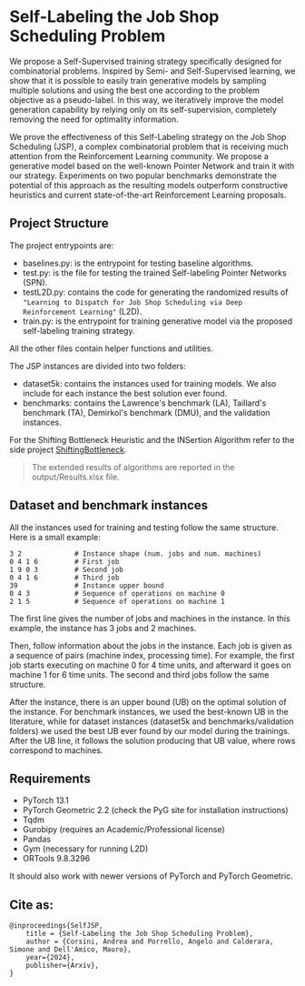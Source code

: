 # Self-Labeling the Job Shop Scheduling Problem

We propose a Self-Supervised training strategy specifically designed for combinatorial problems.
Inspired by Semi- and Self-Supervised learning, we show that it is possible to easily train generative models by sampling multiple solutions and using the best one according to the problem objective as a pseudo-label.
In this way, we iteratively improve the model generation capability by relying only on its self-supervision, completely removing the need for optimality information.

We prove the effectiveness of this Self-Labeling strategy on the Job Shop Scheduling (JSP), a complex combinatorial problem that is receiving much attention from the Reinforcement Learning community.
We propose a generative model based on the well-known Pointer Network and train it with our strategy.
Experiments on two popular benchmarks demonstrate the potential of this approach as the resulting models outperform constructive heuristics and current state-of-the-art Reinforcement Learning proposals.

## Project Structure

The project entrypoints are:
- baselines.py: is the entrypoint for testing baseline algorithms.
- test.py: is the file for testing the trained Self-labeling Pointer Networks (SPN).
- testL2D.py: contains the code for generating the randomized results of `"Learning to Dispatch for Job Shop Scheduling via Deep Reinforcement Learning"` (L2D).
- train.py: is the entrypoint for training generative model via the proposed self-labeling training strategy.

All the other files contain helper functions and utilities.

The JSP instances are divided into two folders:
- dataset5k: contains the instances used for training models. We also include for each instance the best solution ever found.
- benchmarks: contains the Lawrence's benchmark (LA), Taillard's benchmark (TA), Demirkol's benchmark (DMU), and the validation instances. 

For the Shifting Bottleneck Heuristic and the INSertion Algorithm refer to the 
side project [ShiftingBottleneck](https://github.com/AndreaCorsini1/ShiftingBottleneck).

> The extended results of algorithms are reported in the output/Results.xlsx file.


## Dataset and benchmark instances

All the instances used for training and testing follow the same structure.
Here is a small example:

```
3 2             # Instance shape (num. jobs and num. machines)
0 4 1 6         # First job
1 9 0 3         # Second job
0 4 1 6         # Third job
39              # Instance upper bound 
0 4 3           # Sequence of operations on machine 0
2 1 5           # Sequence of operations on machine 1
```

The first line gives the number of jobs and machines in the instance. 
In this example, the instance has 3 jobs and 2 machines. 

Then, follow information about the jobs in the instance. Each job is 
given as a sequence of pairs (machine index, processing time). 
For example, the first job starts executing on machine 0 for 4 time units,
and afterward it goes on machine 1 for 6 time units. The second and third jobs 
follow the same structure.

After the instance, there is an upper bound (UB) on the optimal solution of 
the instance. For benchmark instances, we used the best-known UB in the 
literature, while for dataset instances (dataset5k and benchmarks/validation 
folders) we used the best UB ever found by our model during the trainings.
After the UB line, it follows the solution producing that UB value, where 
rows correspond to machines.


## Requirements

- PyTorch 13.1
- PyTorch Geometric 2.2 (check the PyG site for installation instructions)
- Tqdm
- Gurobipy (requires an Academic/Professional license)
- Pandas
- Gym (necessary for running L2D) 
- ORTools 9.8.3296

It should also work with newer versions of PyTorch and PyTorch Geometric.  


## Cite as:
```
@inproceedings{SelfJSP,
    title = {Self-Labeling the Job Shop Scheduling Problem},
    author = {Corsini, Andrea and Porrello, Angelo and Calderara, Simone and Dell'Amico, Mauro},
    year={2024},
    publisher={Arxiv},
}
```